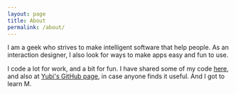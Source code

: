 ```yaml
---
layout: page
title: About
permalink: /about/
---
```


I am a geek who strives to make intelligent software that help people. As an interaction designer, I also look for ways to make apps easy and fun to use.

I code a lot for work, and a bit for fun. I have shared some of my code [here](https://github.com/inubushi), and also at [Yubi's GitHub page](https://github.com/Yubi-interactions), in case anyone finds it useful. And I got to learn M.
